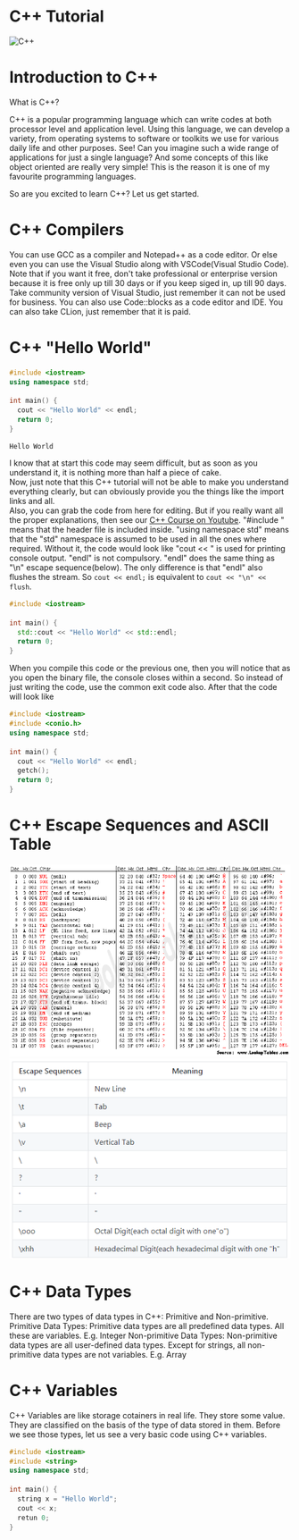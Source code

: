 # C++ Tutorial

![C++](https://upload.wikimedia.org/wikipedia/commons/1/18/ISO_C%2B%2B_Logo.svg)

# Introduction to C++

What is C++?

C++ is a popular programming language which can write codes at both processor level and application level. Using this language, we can develop a variety, from operating systems to software or toolkits we use for various daily life and other purposes. See! Can you imagine such a wide range of applications for just a single language? And some concepts of this like object oriented are really very simple! This is the reason it is one of my favourite programming languages.

So are you excited to learn C++? Let us get started.

# C++ Compilers

You can use GCC as a compiler and Notepad++ as a code editor. Or else even you can use the Visual Studio along with VSCode(Visual Studio Code). Note that if you want it free, don't take professional or enterprise version because it is free only up till 30 days or if you keep siged in, up till 90 days. Take community version of Visual Studio, just remember it can not be used for business. You can also use Code::blocks as a code editor and IDE. You can also take CLion, just remember that it is paid.

# C++ "Hello World"

```C++
#include <iostream>
using namespace std;

int main() {
  cout << "Hello World" << endl;
  return 0;
}
```
```
Hello World
```
I know that at start this code may seem difficult, but as soon as you understand it, it is nothing more than half a piece of cake.  
Now, just note that this C++ tutorial will not be able to make you understand everything clearly, but can obviously provide you the things like the import links and all.  
Also, you can grab the code from here for editing. But if you really want all the proper explanations, then see our [C++ Course on Youtube](https://www.youtube.com/playlist?list=PLmWXQgLAMBwGqz9EpLcquRsbP4wF1RwNb).
"#include <iostream>" means that the <iostream> header file is included inside.
"using namespace std" means that the "std" namespace is assumed to be used in all the ones where required. Without it, the code would look like
"cout << " is used for printing console output. "endl" is not compulsory. "endl" does the same thing as "\n" escape sequence(below). The only difference is that "endl" also flushes the stream. So `cout << endl;` is equivalent to `cout << "\n" << flush`.
```C++
#include <iostream>
  
int main() {
  std::cout << "Hello World" << std::endl;
  return 0;
}
```
When you compile this code or the previous one, then you will notice that as you open the binary file, the console closes within a second. So instead of just writing the code, use the common exit code also. After that the code will look like
```C++
#include <iostream>
#include <conio.h>
using namespace std;

int main() {
  cout << "Hello World" << endl;
  getch();
  return 0;
}
```

# C++ Escape Sequences and ASCII Table

![ASCII Table](ccc111.PNG)
![Escape Sequences in C++](ccc11112.PNG)

# C++ Data Types

There are two types of data types in C++: Primitive and Non-primitive.
Primitive Data Types: Primitive data types are all predefined data types. All these are variables. E.g. Integer
Non-primitive Data Types: Non-primitive data types are all user-defined data types. Except for strings, all non-primitive data types are not variables. E.g. Array

# C++ Variables

C++ Variables are like storage cotainers in real life. They store some value. They are classified on the basis of the type of data stored in them. Before we see those types, let us see a very basic code using C++ variables.
```C++
#include <iostream>
#include <string>
using namespace std;

int main() {
  string x = "Hello World";
  cout << x;
  retun 0;
}
